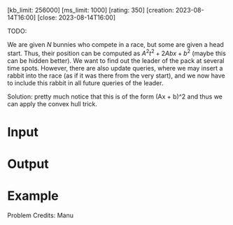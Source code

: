 [kb_limit: 256000]
[ms_limit: 1000]
[rating: 350]
[creation: 2023-08-14T16:00]
[close: 2023-08-14T16:00]

TODO: 

We are given $N$ bunnies who compete in a race, but some are given a head start. Thus, their position can be computed as $A^2t^2 + 2Abx + b^2$ (maybe this can be hidden better). We want to find out the leader of the pack at several time spots. However, there are also update queries, where we may insert a rabbit into the race (as if it was there from the very start), and we now have to include this rabbit in all future queries of the leader.

Solution: pretty much notice that this is of the form (Ax + b)^2 and thus we can apply the convex hull trick.

# Input
# Output

# Example


Problem Credits: Manu